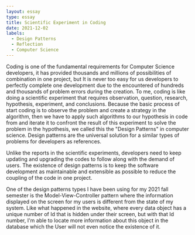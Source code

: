 ```yaml
---
layout: essay
type: essay
title: Scientific Experiment in Coding
date: 2021-12-02
labels:
  - Design Patterns
  - Reflection
  - Computer Science 
---
```


Coding is one of the fundamental requirements for Computer Science developers, it has provided thousands and millions of possibilities of combination in one project, but It is never too easy for us developers to perfectly complete one development due to the encountered of hundreds and thousands of problem errors during the creation. To me, coding is like doing a scientific experiment that requires observation, question, research, hypothesis, experiment, and conclusions. Because the basic process of start coding is to observe the problem and create a strategy in the algorithm, then we have to apply such algorithms to our hypothesis in code from and iterate it to confront the result of this experiment to solve the problem in the hypothesis, we called this the "Design Patterns" in computer science. Design patterns are the universal solution for a similar types of problems for developers as references.

Unlike the reports in the scientific experiments, developers need to keep updating and upgrading the codes to follow along with the demand of users. The existence of design patterns is to keep the software development as maintainable and extensible as possible to reduce the coupling of the code in one project. 

 One of the design patterns types I have been using for my 2021 fall semester is the Model-View-Controller pattern where the information displayed on the screen for my users is different from the state of my system. Like what happened in the website, where every data object has a unique number of Id that is hidden under their screen, but with that Id number, I'm able to locate more information about this object in the database which the User will not even notice the existence of it.

